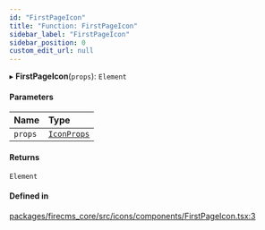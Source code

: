 ```yaml
---
id: "FirstPageIcon"
title: "Function: FirstPageIcon"
sidebar_label: "FirstPageIcon"
sidebar_position: 0
custom_edit_url: null
---
```


▸ **FirstPageIcon**(`props`): `Element`

#### Parameters

| Name | Type |
| :------ | :------ |
| `props` | [`IconProps`](../types/IconProps.md) |

#### Returns

`Element`

#### Defined in

[packages/firecms_core/src/icons/components/FirstPageIcon.tsx:3](https://github.com/FireCMSco/firecms/blob/d45f3739/packages/firecms_core/src/icons/components/FirstPageIcon.tsx#L3)
